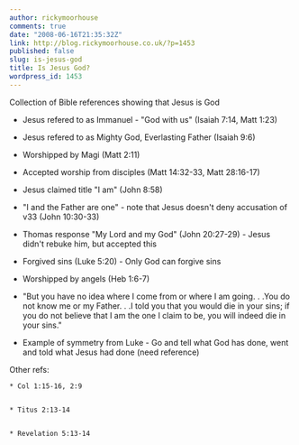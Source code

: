 ```yaml
---
author: rickymoorhouse
comments: true
date: "2008-06-16T21:35:32Z"
link: http://blog.rickymoorhouse.co.uk/?p=1453
published: false
slug: is-jesus-god
title: Is Jesus God?
wordpress_id: 1453
---
```


Collection of Bible references showing that Jesus is God  








  * Jesus refered to as Immanuel - "God with us" (Isaiah 7:14, Matt 1:23)


  * Jesus refered to as Mighty God, Everlasting Father (Isaiah 9:6)



  * Worshipped by Magi (Matt 2:11)


  * Accepted worship from disciples (Matt 14:32-33, Matt 28:16-17)


  * Jesus claimed title "I am" (John 8:58)


  * "I and the Father are one" - note that Jesus doesn't deny accusation of v33 (John 10:30-33)


  * Thomas response "My Lord and my God" (John 20:27-29) - Jesus didn't rebuke him, but accepted this



  * Forgived sins (Luke 5:20) - Only God can forgive sins


  * Worshipped by angels (Heb 1:6-7)





  * "But you have no idea where I come from or where I am going. . .You do not know me or my Father. . .I told you that you would die in your sins; if you do not believe that I am the one I claim to be, you will indeed die in your sins."
  * Example of symmetry from Luke - Go and tell what God has done, went and told what Jesus had done (need reference)  






Other refs:




    * Col 1:15-16, 2:9 


    * Titus 2:13-14 


    * Revelation 5:13-14 



